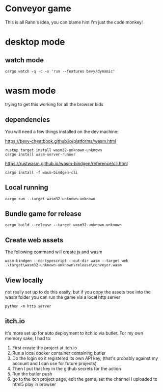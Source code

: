 # Conveyor game

This is all Rahn's idea, you can blame him I'm just the code monkey!

# desktop mode

## watch mode
```
cargo watch -q -c -x 'run --features bevy/dynamic'
```

# wasm mode
trying to get this working for all the browser kids

## dependencies
You will need a few things installed on the dev machine:

https://bevy-cheatbook.github.io/platforms/wasm.html
```
rustup target install wasm32-unknown-unknown
cargo install wasm-server-runner
```

https://rustwasm.github.io/wasm-bindgen/reference/cli.html
```
cargo install -f wasm-bindgen-cli
```

## Local running
```
cargo run --target wasm32-unknown-unknown
```

## Bundle game for release
```
cargo build --release --target wasm32-unknown-unknown
```

## Create web assets
The following command will create js and wasm 
```
wasm-bindgen --no-typescript --out-dir wasm --target web .\target\wasm32-unknown-unknown\release\conveyor.wasm
```

## View locally
not really set up to do this easily, but if you copy the assets tree into the wasm folder you can run the game via a local http server


```
python -m http.server
```

## itch.io

It's more set up for auto deployment to itch.io via butler.
For my own memory sake, I had to:

1. First create the project at itch.io
2. Run a local docker container containing butler 
3. Do the login so it registered its own API key, (that's probably against my account and I can use for future projects)
4. Then I put that key in the github secrets for the action
5. Run the butler push
6. go to the itch project page, edit the game, set the channel I uploaded to html5 play in browser

